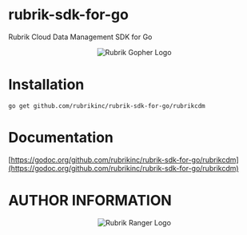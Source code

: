 # rubrik-sdk-for-go
Rubrik Cloud Data Management SDK for Go

<p></p>
<p align="center">
  <img src="https://user-images.githubusercontent.com/8610203/48332236-55506f00-e610-11e8-9a60-594de963a1ee.png" alt="Rubrik Gopher Logo"/>
</p>

# Installation

```go get github.com/rubrikinc/rubrik-sdk-for-go/rubrikcdm```

# Documentation

[https://godoc.org/github.com/rubrikinc/rubrik-sdk-for-go/rubrikcdm](https://godoc.org/github.com/rubrikinc/rubrik-sdk-for-go/rubrikcdm)

# AUTHOR INFORMATION

<p></p>
<p align="center">
  <img src="https://user-images.githubusercontent.com/8610203/37415009-6f9cf416-2778-11e8-8b56-052a8e41c3c8.png" alt="Rubrik Ranger Logo"/>
</p>

